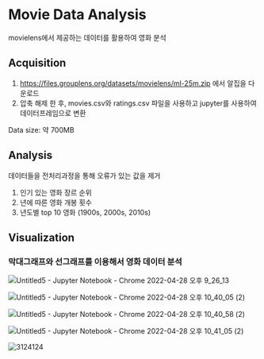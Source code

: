 # Movie Data Analysis
movielens에서 제공하는 데이터를 활용하여 영화 분석


## Acquisition
1. https://files.grouplens.org/datasets/movielens/ml-25m.zip 에서 알집을 다운로드
2. 압축 해제 한 후, movies.csv와 ratings.csv 파일을 사용하고 jupyter를 사용하여 데이터프레임으로 변환

Data size: 약 700MB

## Analysis
데이터들을 전처리과정을 통해 오류가 있는 값을 제거
1. 인기 있는 영화 장르 순위
2. 년에 따른 영화 개봉 횟수
3. 년도별 top 10 영화 (1900s, 2000s, 2010s) 

## Visualization

### 막대그래프와 선그래프를 이용해서 영화 데이터 분석

![Untitled5 - Jupyter Notebook - Chrome 2022-04-28 오후 9_26_13](https://user-images.githubusercontent.com/101846036/165782636-e054d034-a248-4a7c-89bd-a214671afc4b.png)

![Untitled5 - Jupyter Notebook - Chrome 2022-04-28 오후 10_40_05 (2)](https://user-images.githubusercontent.com/101846036/165782679-31753cf5-7d8e-42d8-ae5c-1d64c0198ea9.png)

![Untitled5 - Jupyter Notebook - Chrome 2022-04-28 오후 10_40_58 (2)](https://user-images.githubusercontent.com/101846036/165782683-80966753-d772-4da2-ab50-784f4c2f5a49.png)

![Untitled5 - Jupyter Notebook - Chrome 2022-04-28 오후 10_41_05 (2)](https://user-images.githubusercontent.com/101846036/165782693-7ff1399c-f086-4e2d-bdc3-23b5da1eb3a3.png)

![3124124](https://user-images.githubusercontent.com/101846036/165782898-8eb9b11b-19b4-42b5-b209-0537d50c9d73.png)

